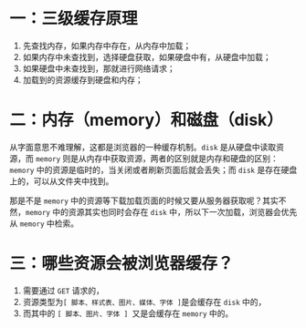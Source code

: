 # 一：三级缓存原理

1. 先查找内存，如果内存中存在，从内存中加载；
2. 如果内存中未查找到，选择硬盘获取，如果硬盘中有，从硬盘中加载；
3. 如果硬盘中未查找到，那就进行网络请求；
4. 加载到的资源缓存到硬盘和内存；

# 二：内存（memory）和磁盘（disk）

从字面意思不难理解，这都是浏览器的一种缓存机制。`disk` 是从硬盘中读取资源，而 `memory` 则是从内存中获取资源，两者的区别就是内存和硬盘的区别：`memory` 中的资源是临时的，当关闭或者刷新页面后就会丢失；而 `disk` 是存在硬盘上的，可以从文件夹中找到。

那是不是 `memory` 中的资源等下载加载页面的时候又要从服务器获取呢？其实不然，`memory` 中的资源其实也同时会存在 `disk` 中，所以下一次加载，浏览器会优先从 `memory` 中检索。



# 三：哪些资源会被浏览器缓存？

1. 需要通过 `GET` 请求的，
2. 资源类型为` [ 脚本、样式表、图片、媒体、字体 ] `是会缓存在 `disk` 中的，
3. 而其中的 `[ 脚本、图片、字体 ] `又是会缓存在 `memory` 中的。

